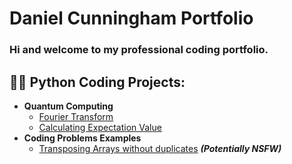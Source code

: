 <h1>Daniel Cunningham Portfolio 

### Hi and welcome to my professional coding portfolio.

<h2>👨‍💻 Python Coding Projects:</h2>

- <b>Quantum Computing</b>
  - [Fourier Transform](Fourier_Transform.md)
  - [Calculating Expectation Value](Calculating_Expectation_Value.md)
- <b>Coding Problems Examples</b>
  - [Transposing Arrays without duplicates](https://github.com/joshmadakor1/4chan-Image-Analysis-Middleware-C964) <b><i>(Potentially NSFW)</b></i>


